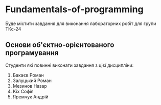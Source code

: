 # Fundamentals-of-programming
Буде містити завдання для виконання лабораторних робіт для групи ТКс-24
## Основи об'єктно-орієнтованого програмування
Студенти які повинні виконати завдання з цієї дисципліни:
1. Бакаєв Роман
2. Залуцький Роман
3. Мезинов Назар
4. Кіх Софія
5. Яремчук Андрій